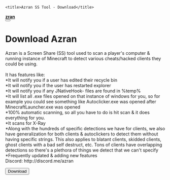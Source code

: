 <!DOCTYPE html>
<html xmlns="http://www.w3.org/1999/html">

<head>
    <meta charset="utf-8">
    <meta name="viewport" content="width=device-width, initial-scale=1">
    <link rel="stylesheet" href="https://cdnjs.cloudflare.com/ajax/libs/font-awesome/4.7.0/css/font-awesome.min.css"
          type="text/css">
    <link rel="stylesheet" href="http://simonsfiles.free.bg/theme.css" type="text/css">

    <title>Azran SS Tool - Download</title>
</head>

<body>
<nav class="navbar navbar-expand-md bg-primary navbar-dark">
    <div class="container">
        <a class="navbar-brand" href="#">
            <b>
                <b class="m-0 p-0 ">
                    <i class="fa fa-font"></i>zran</b>
                <br> </b>
        </a>
        <button class="navbar-toggler navbar-toggler-right" type="button" data-toggle="collapse"
                data-target="#navbar2SupportedContent">
            <span class="navbar-toggler-icon"></span>
        </button>
        <div class="collapse navbar-collapse text-center justify-content-end" id="navbar2SupportedContent"></div>
    </div>
</nav>
<div class="py-5 text-center bg-gradient">
    <div class="container py-5">
        <div class="row">
            <div class="col-md-12">
                <h1 class="display-3 mb-4 text-secondary">Download Azran</h1>
                <p class="lead mb-5 text-center text-light border-dark">Azran is a Screen Share (SS) tool used to scan a
                    player's computer &amp; running instance of Minecraft to detect various cheats/hacked clients they
                    could be using.
                    <br>
                    <br>It has features like:&nbsp;
                    <br>*It will notify you if a user has edited their recycle bin
                    <br>*It will notify you if the user has restarted explorer
                    <br>*It will notify you if any JNativeHook- files are found in %temp%
                    <br>*It will list all .exe files opened on that instance of windows for you, so for example you
                    could see something like Autoclicker.exe was opened after MinecraftLauncher.exe was opened
                    <br>*100% automatic scanning, so all you have to do is hit scan &amp; it does everything for you.
                    <br>*It scans for X-Ray
                    <br>*Along with the hundreds of specific detections we have for clients, we also have generalization
                    for both clients &amp; autoclickers to detect them without having specific strings. This also
                    applies to blatant clients, skidded clients, ghost
                    clients with a bad self destruct, etc. Tons of clients have overlapping detections so there's a
                    plethora of things we detect that we can't specify *Frequently updated &amp; adding new features
                    <br>Discord: http://discord.me/azran</p>
                <form action="" method="post">
                    <input type="submit" class="btn btn-lg mx-1 btn-secondary" value="Download">
                    <br>
                </form>
            </div>
        </div>
    </div>
</div>
<script src="https://code.jquery.com/jquery-3.2.1.slim.min.js"
        integrity="sha384-KJ3o2DKtIkvYIK3UENzmM7KCkRr/rE9/Qpg6aAZGJwFDMVNA/GpGFF93hXpG5KkN"
        crossorigin="anonymous"></script>
<script src="https://cdnjs.cloudflare.com/ajax/libs/popper.js/1.12.9/umd/popper.min.js"
        integrity="sha384-ApNbgh9B+Y1QKtv3Rn7W3mgPxhU9K/ScQsAP7hUibX39j7fakFPskvXusvfa0b4Q"
        crossorigin="anonymous"></script>
<script src="https://maxcdn.bootstrapcdn.com/bootstrap/4.0.0/js/bootstrap.min.js"
        integrity="sha384-JZR6Spejh4U02d8jOt6vLEHfe/JQGiRRSQQxSfFWpi1MquVdAyjUar5+76PVCmYl"
        crossorigin="anonymous"></script>
</body>

</html>
